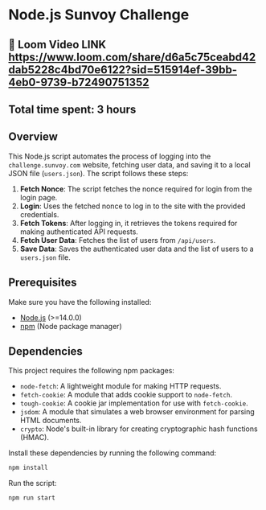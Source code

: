 # Node.js Sunvoy Challenge

## 🎥 Loom Video LINK https://www.loom.com/share/d6a5c75ceabd42dab5228c4bd70e6122?sid=515914ef-39bb-4eb0-9739-b72490751352

## Total time spent: 3 hours


## Overview
This Node.js script automates the process of logging into the `challenge.sunvoy.com` website, fetching user data, and saving it to a local JSON file (`users.json`). The script follows these steps:

1. **Fetch Nonce**: The script fetches the nonce required for login from the login page.
2. **Login**: Uses the fetched nonce to log in to the site with the provided credentials.
3. **Fetch Tokens**: After logging in, it retrieves the tokens required for making authenticated API requests.
4. **Fetch User Data**: Fetches the list of users from `/api/users`.
5. **Save Data**: Saves the authenticated user data and the list of users to a `users.json` file.

## Prerequisites

Make sure you have the following installed:

- [Node.js](https://nodejs.org/en/) (>=14.0.0)
- [npm](https://www.npmjs.com/get-npm) (Node package manager)

## Dependencies

This project requires the following npm packages:

- `node-fetch`: A lightweight module for making HTTP requests.
- `fetch-cookie`: A module that adds cookie support to `node-fetch`.
- `tough-cookie`: A cookie jar implementation for use with `fetch-cookie`.
- `jsdom`: A module that simulates a web browser environment for parsing HTML documents.
- `crypto`: Node's built-in library for creating cryptographic hash functions (HMAC).

Install these dependencies by running the following command:

```bash
npm install
```

Run the script:

```bash
npm run start